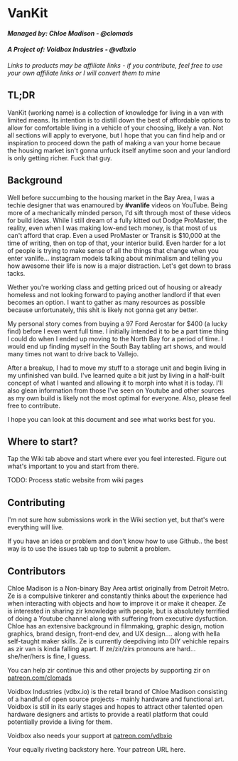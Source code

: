 # VanKit
#### *Managed by: Chloe Madison - @clomads*
#### *A Project of: Voidbox Industries - @vdbxio*
*Links to products may be affiliate links - if you contribute, feel free to use your own affiliate links or I will convert them to mine*


## TL;DR
VanKit (working name) is a collection of knowledge for living in a van with limited means. Its intention is to distill down the best of affordable options to allow for comfortable living in a vehicle of your choosing, likely a van. Not all sections will apply to everyone, but I hope that you can find help and or inspiration to proceed down the path of making a van your home becaue the housing market isn't gonna unfuck itself anytime soon and your landlord is only getting richer. Fuck that guy.

## Background

Well before succumbing to the housing market in the Bay Area, I was a techie designer that was enamoured by **#vanlife** videos on YouTube. Being more of a mechanically minded person, I'd sift through most of these videos for build ideas. While I still dream of a fully kitted out Dodge ProMaster, the reality, even when I was making low-end tech money, is that most of us can't afford that crap. Even a used ProMaster or Transit is $10,000 at the time of writing, then on top of that, your interior build. Even harder for a lot of people is trying to make sense of all the things that change when you enter vanlife... instagram models talking about minimalism and telling you how awesome their life is now is a major distraction. Let's get down to brass tacks. 

Wether you're working class and getting priced out of housing or already homeless and not looking forward to paying another landlord if that even becomes an option. I want to gather as many resources as possible because unfortunately, this shit is likely not gonna get any better. 

My personal story comes from buying a 97 Ford Aerostar for $400 (a lucky find) before I even went full time. I initially intended it to be a part time thing I could do when I ended up moving to the North Bay for a period of time. I would end up finding myself in the South Bay tabling art shows, and would many times not want to drive back to Vallejo. 

After a breakup, I had to move my stuff to a storage unit and begin living in my unfinished van build. I've learned quite a bit just by living in a half-built concept of what I wanted and allowing it to morph into what it is today. I'll also glean information from those I've seen on Youtube and other sources as my own build is likely not the most optimal for everyone. Also, please feel free to contribute.

I hope you can look at this document and see what works best for you.

## Where to start?

Tap the Wiki tab above and start where ever you feel interested. Figure out what's important to you and start from there.

TODO: Process static website from wiki pages

## Contributing

I'm not sure how submissions work in the Wiki section yet, but that's were everything will live. 

If you have an idea or problem and don't know how to use Github.. the best way is to use the issues tab up top to submit a problem.

## Contributors

Chloe Madison is a Non-binary Bay Area artist originally from Detroit Metro. Ze is a compulsive tinkerer and constantly thinks about the experience had when interacting with objects and how to improve it or make it cheaper. Ze is interested in sharing zir knowledge with people, but is absolutely terrified of doing a Youtube channel along with suffering from executive dysfuction. 
Chloe has an extensive background in filmmaking, graphic design, motion graphics, brand design, front-end dev, and UX design.... along with hella self-taught maker skills. Ze is currently deepdiving into DIY vehichle repairs as zir van is kinda falling apart. If ze/zir/zirs pronouns are hard... she/her/hers is fine, I guess. 

You can help zir continue this and other projects by supporting zir on [patreon.com/clomads](http://www.patreon.com/clomads)

Voidbox Industries (vdbx.io) is the retail brand of Chloe Madison consisting of a handful of open source projects - mainly hardware and functional art. Voidbox is still in its early stages and hopes to attract other talented open hardware designers and artists to provide a reatil platform that could potentially provide a living for them.

Voidbox also needs your support at [patreon.com/vdbxio](http://www.patreon.com/vdbxio)

Your equally riveting backstory here.
Your patreon URL here.
